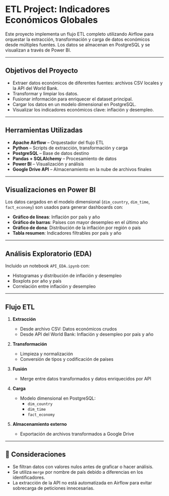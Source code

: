 # ETL Project: Indicadores Económicos Globales

Este proyecto implementa un flujo ETL completo utilizando Airflow para orquestar la extracción, transformación y carga de datos económicos desde múltiples fuentes. Los datos se almacenan en PostgreSQL y se visualizan a través de Power BI.

---

## Objetivos del Proyecto

- Extraer datos económicos de diferentes fuentes: archivos CSV locales y la API del World Bank.
- Transformar y limpiar los datos.
- Fusionar información para enriquecer el dataset principal.
- Cargar los datos en un modelo dimensional en PostgreSQL.
- Visualizar los indicadores económicos clave: inflación y desempleo.

---

## Herramientas Utilizadas

- **Apache Airflow** – Orquestador del flujo ETL  
- **Python** – Scripts de extracción, transformación y carga  
- **PostgreSQL** – Base de datos destino  
- **Pandas + SQLAlchemy** – Procesamiento de datos  
- **Power BI** – Visualización y análisis  
- **Google Drive API** – Almacenamiento en la nube de archivos finales  

---

## Visualizaciones en Power BI

Los datos cargados en el modelo dimensional (`dim_country`, `dim_time`, `fact_economy`) son usados para generar dashboards con:

- **Gráfico de líneas**: Inflación por país y año  
- **Gráfico de barras**: Países con mayor desempleo en el último año  
- **Gráfico de dona**: Distribución de la inflación por región o país  
- **Tabla resumen**: Indicadores filtrables por país y año

---

## Análisis Exploratorio (EDA)

Incluido un notebook `API_EDA.ipynb` con:

- Histogramas y distribución de inflación y desempleo  
- Boxplots por año y país  
- Correlación entre inflación y desempleo

---

## Flujo ETL

1. **Extracción**  
   - Desde archivo CSV: Datos económicos crudos  
   - Desde API del World Bank: Inflación y desempleo por país y año  

2. **Transformación**  
   - Limpieza y normalización  
   - Conversión de tipos y codificación de países  

3. **Fusión**  
   - Merge entre datos transformados y datos enriquecidos por API  

4. **Carga**  
   - Modelo dimensional en PostgreSQL:  
     - `dim_country`  
     - `dim_time`  
     - `fact_economy`  

5. **Almacenamiento externo**  
   - Exportación de archivos transformados a Google Drive  

---

## 📎 Consideraciones

- Se filtran datos con valores nulos antes de graficar o hacer análisis.  
- Se utiliza `merge` por nombre de país debido a diferencias en los identificadores.  
- La extracción de la API no está automatizada en Airflow para evitar sobrecarga de peticiones innecesarias.
